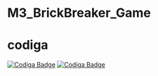 # M3_BrickBreaker_Game

# codiga

[![Codiga Badge](https://api.codiga.io/project/32008/score/svg)](https://app.codiga.io/project/32008/dashboard)
[![Codiga Badge](https://api.codiga.io/project/31019/status/svg)](https://app.codiga.io/project/32008/dashboard) 
